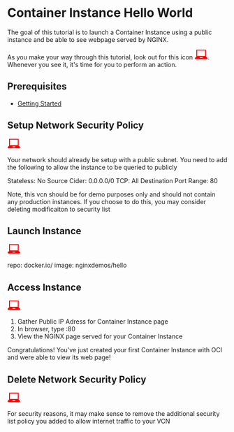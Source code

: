 # Container Instance Hello World

The goal of this tutorial is to launch a Container Instance using a public instance and be able to see webpage served by NGINX.

As you make your way through this tutorial, look out for this icon ![user input icon](../../images/userinput.png).
Whenever you see it, it's time for you to perform an action.

## Prerequisites

* [Getting Started](../../GETTINGSTARTED.md)

## Setup Network Security Policy
![user input icon](../../images/userinput.png)

Your network should already be setup with a public subnet.  You need to add the following to allow the instance to be queried to publicly

Stateless: No
Source Cider: 0.0.0.0/0
TCP: All
Destination Port Range: 80

Note, this vcn should be for demo purposes only and should not contain any production instances.  If you choose to do this, you may consider deleting modificaiton to security list

## Launch Instance
![user input icon](../..//images/userinput.png)

repo: docker.io/
image: nginxdemos/hello

## Access Instance  
![user input icon](../../images/userinput.png)

1. Gather Public IP Adress for Container Instance page
2. In browser, type <public ip adress>:80
3. View the NGINX page served for your Container Instance

Congratulations! You've just created your first Container Instance with OCI and were able to view its web page!

## Delete Network Security Policy
![user input icon](../../images/userinput.png)

For security reasons, it may make sense to remove the additional security list policy you added to allow internet traffic to your VCN